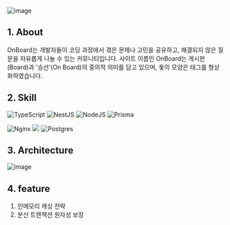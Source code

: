 ![image](https://github.com/user-attachments/assets/1c8cbc9d-eb4b-4a51-a811-af98099e7feb)


## 1. About
OnBoard는 개발자들이 코딩 과정에서 겪은 문제나 고민을 공유하고, 해결되지 않은 질문을 자유롭게 나눌 수 있는 커뮤니티입니다.
사이트 이름인 OnBoard는 게시판(Board)과 '승선'(On Board)의 중의적 의미를 담고 있으며, 돛의 모양은 태그를 형상화하였습니다.

## 2. Skill
![TypeScript](https://img.shields.io/badge/typescript-%23007ACC.svg?style=for-the-badge&logo=typescript&logoColor=white)
![NestJS](https://img.shields.io/badge/nestjs-%23E0234E.svg?style=for-the-badge&logo=nestjs&logoColor=white)
![NodeJS](https://img.shields.io/badge/node.js-6DA55F?style=for-the-badge&logo=node.js&logoColor=white)
![Prisma](https://img.shields.io/badge/Prisma-3982CE?style=for-the-badge&logo=Prisma&logoColor=white)

![Nginx](https://img.shields.io/badge/nginx-%23009639.svg?style=for-the-badge&logo=nginx&logoColor=white)
<img src="https://img.shields.io/badge/PM2-black?style=for-the-badge&logo=PM2&logoColor=white">
![Postgres](https://img.shields.io/badge/postgres-%23316192.svg?style=for-the-badge&logo=postgresql&logoColor=white)

## 3. Architecture
![image](https://github.com/user-attachments/assets/44324365-bcec-442a-b35b-83aa89e897fe)

## 4. feature
1. 인메모리 캐싱 전략
2. 분산 트랜잭션 원자성 보장
